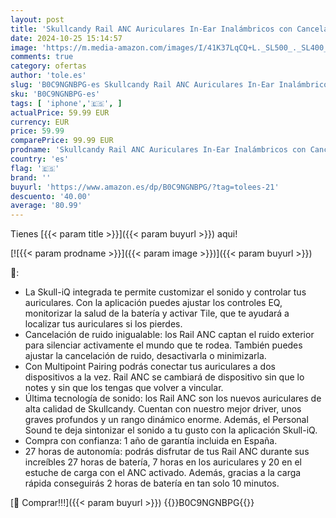 ```yaml
---
layout: post
title: 'Skullcandy Rail ANC Auriculares In-Ear Inalámbricos con Cancelación de Ruido  27 h de Autonomía  Micrófono  Compatibles con iPhone Android y Dispositivos Bluetooth - Negro'
date: 2024-10-25 15:14:57
image: 'https://m.media-amazon.com/images/I/41K37LqCQ+L._SL500_._SL400_.jpg'
comments: true
category: ofertas
author: 'tole.es'
slug: 'B0C9NGNBPG-es Skullcandy Rail ANC Auriculares In-Ear Inalámbricos con...'
sku: 'B0C9NGNBPG-es'
tags: [ 'iphone','🇪🇸', ]
actualPrice: 59.99 EUR
currency: EUR
price: 59.99
comparePrice: 99.99 EUR
prodname: 'Skullcandy Rail ANC Auriculares In-Ear Inalámbricos con Cancelación de Ruido  27 h de Autonomía  Micrófono  Compatibles con iPhone Android y Dispositivos Bluetooth - Negro'
country: 'es'
flag: '🇪🇸'
brand: ''
buyurl: 'https://www.amazon.es/dp/B0C9NGNBPG/?tag=tolees-21'
descuento: '40.00'
average: '80.99'
---
```


Tienes [{{< param title >}}]({{< param buyurl >}}) aqui!

[![{{< param prodname >}}]({{< param image >}})]({{< param buyurl >}})

🔎:

- La Skull-iQ integrada te permite customizar el sonido y controlar tus auriculares. Con la aplicación puedes ajustar los controles EQ, monitorizar la salud de la batería y activar Tile, que te ayudará a localizar tus auriculares si los pierdes.
- Cancelación de ruido inigualable: los Rail ANC captan el ruido exterior para silenciar activamente el mundo que te rodea. También puedes ajustar la cancelación de ruido, desactivarla o minimizarla.
- Con Multipoint Pairing podrás conectar tus auriculares a dos dispositivos a la vez. Rail ANC se cambiará de dispositivo sin que lo notes y sin que los tengas que volver a vincular.
- Última tecnología de sonido: los Rail ANC son los nuevos auriculares de alta calidad de Skullcandy. Cuentan con nuestro mejor driver, unos graves profundos y un rango dinámico enorme. Además, el Personal Sound te deja sintonizar el sonido a tu gusto con la aplicación Skull-iQ.
- Compra con confianza: 1 año de garantía incluida en España.
- 27 horas de autonomía: podrás disfrutar de tus Rail ANC durante sus increíbles 27 horas de batería, 7 horas en los auriculares y 20 en el estuche de carga con el ANC activado. Además, gracias a la carga rápida conseguirás 2 horas de batería en tan solo 10 minutos.

[🛒 Comprar!!!]({{< param buyurl >}})
{{<world>}}B0C9NGNBPG{{</world>}}
